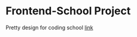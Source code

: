 # Frontend-School Project
Pretty design for coding school
<a href="https://gszb.github.io/portfolio/index.html">link</a>
